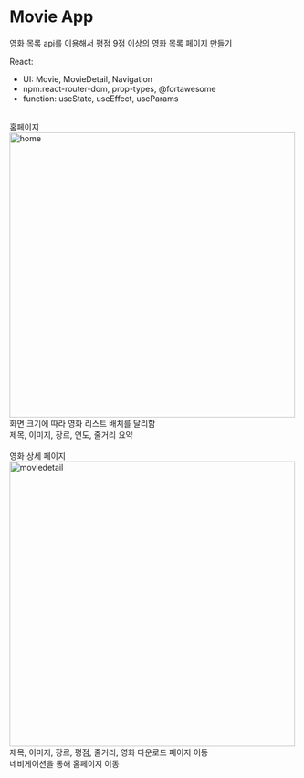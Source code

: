 # Movie App

영화 목록 api를 이용해서 평점 9점 이상의 영화 목록 페이지 만들기
<br>

React: <br>
- UI: Movie, MovieDetail, Navigation<br>
- npm:react-router-dom, prop-types, @fortawesome<br>
- function: useState, useEffect, useParams<br>
<br>
홈페이지<br>
<img width="500" alt="home" src="https://user-images.githubusercontent.com/102382351/207522547-99123b02-7518-40f9-996f-283edb2596fa.png"><br>
화면 크기에 따라 영화 리스트 배치를 달리함<br>
제목, 이미지, 장르, 연도, 줄거리 요약<br>
<br>
영화 상세 페이지<br>
<img width="500" alt="moviedetail" src="https://user-images.githubusercontent.com/102382351/207522551-11b1c434-607e-4df3-90ed-03cd5014f066.png"><br>
제목, 이미지, 장르, 평점, 줄거리, 영화 다운로드 페이지 이동<br>
네비게이션을 통해 홈페이지 이동

